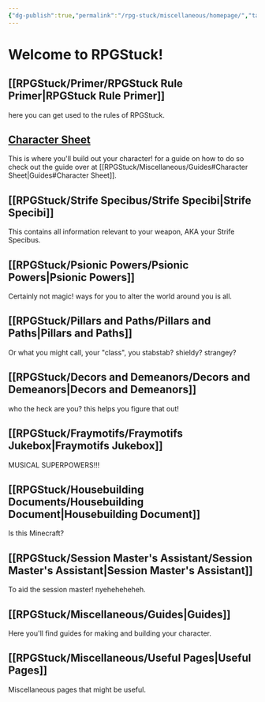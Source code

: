 ```yaml
---
{"dg-publish":true,"permalink":"/rpg-stuck/miscellaneous/homepage/","tags":["gardenEntry"]}
---
```


# Welcome to RPGStuck!

## [[RPGStuck/Primer/RPGStuck Rule Primer\|RPGStuck Rule Primer]]
here you can get used to the rules of RPGStuck.
## [Character Sheet](https://docs.google.com/spreadsheets/d/12mu9k2Q8u4taLdC5GZJy6-p82IFQaqqUZrU_CTAhFPs/edit?usp=sharing)
This is where you'll build out your character! for a guide on how to do so check out the guide over at [[RPGStuck/Miscellaneous/Guides#Character Sheet\|Guides#Character Sheet]].
## [[RPGStuck/Strife Specibus/Strife Specibi\|Strife Specibi]]
This contains all information relevant to your weapon, AKA your Strife Specibus.
## [[RPGStuck/Psionic Powers/Psionic Powers\|Psionic Powers]]
Certainly not magic! ways for you to alter the world around you is all.
## [[RPGStuck/Pillars and Paths/Pillars and Paths\|Pillars and Paths]]
Or what you might call, your "class", you stabstab? shieldy? strangey?
## [[RPGStuck/Decors and Demeanors/Decors and Demeanors\|Decors and Demeanors]]
who the heck are you? this helps you figure that out!
## [[RPGStuck/Fraymotifs/Fraymotifs Jukebox\|Fraymotifs Jukebox]]
MUSICAL SUPERPOWERS!!! 
## [[RPGStuck/Housebuilding Documents/Housebuilding Document\|Housebuilding Document]]
Is this Minecraft?
## [[RPGStuck/Session Master's Assistant/Session Master's Assistant\|Session Master's Assistant]]
To aid the session master! nyeheheheheh.
## [[RPGStuck/Miscellaneous/Guides\|Guides]]
Here you'll find guides for making and building your character.
## [[RPGStuck/Miscellaneous/Useful Pages\|Useful Pages]] 
Miscellaneous pages that might be useful.